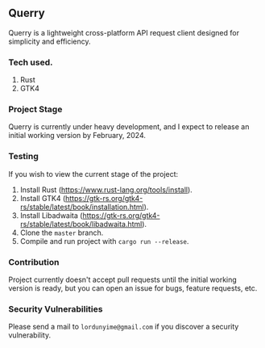 ## Querry

Querry is a lightweight cross-platform API request client designed for simplicity and efficiency.

### Tech used.
1. Rust
2. GTK4


### Project Stage
Querry is currently under heavy development, and I expect to release an initial working version by February, 2024.

### Testing
If you wish to view the current stage of the project:
1. Install Rust (https://www.rust-lang.org/tools/install).
2. Install GTK4 (https://gtk-rs.org/gtk4-rs/stable/latest/book/installation.html).
3. Install Libadwaita (https://gtk-rs.org/gtk4-rs/stable/latest/book/libadwaita.html).
4. Clone the `master` branch.
5. Compile and run project with `cargo run --release`.


### Contribution
Project currently doesn't accept pull requests until the initial working version is ready, but you can open an issue for bugs, feature requests, etc.


### Security Vulnerabilities
Please send a mail to `lordunyime@gmail.com` if you discover a security vulnerability.
